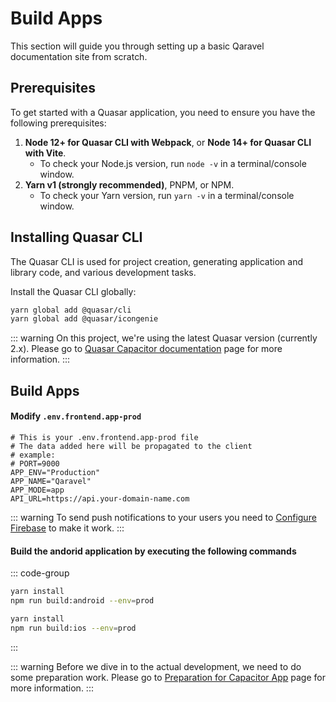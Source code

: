 # Build Apps

This section will guide you through setting up a basic Qaravel documentation site from scratch.

## Prerequisites

To get started with a Quasar application, you need to ensure you have the following prerequisites:

1. **Node 12+ for Quasar CLI with Webpack**, or **Node 14+ for Quasar CLI with Vite**.
   - To check your Node.js version, run `node -v` in a terminal/console window.
2. **Yarn v1 (strongly recommended)**, PNPM, or NPM.
   - To check your Yarn version, run `yarn -v` in a terminal/console window.

## Installing Quasar CLI

The Quasar CLI is used for project creation, generating application and library code, and various development tasks.

Install the Quasar CLI globally:

```bash
yarn global add @quasar/cli
yarn global add @quasar/icongenie
```

::: warning
On this project, we're using the latest Quasar version (currently 2.x). Please go to [Quasar Capacitor documentation](https://quasar.dev/quasar-cli-vite/developing-capacitor-apps/introduction) page for more information.
:::

## Build Apps

#### Modify `.env.frontend.app-prod`

```
# This is your .env.frontend.app-prod file
# The data added here will be propagated to the client
# example:
# PORT=9000
APP_ENV="Production"
APP_NAME="Qaravel"
APP_MODE=app
API_URL=https://api.your-domain-name.com
```

::: warning
To send push notifications to your users you need to [Configure Firebase](./firebase) to make it work.
:::

#### Build the andorid application by executing the following commands

::: code-group

```bash [Android]
yarn install
npm run build:android --env=prod
```

```bash [IOS]
yarn install
npm run build:ios --env=prod
```

:::


::: warning
Before we dive in to the actual development, we need to do some preparation work. Please go to [Preparation for Capacitor App](https://quasar.dev/quasar-cli-vite/developing-capacitor-apps/preparation) page for more information.
:::